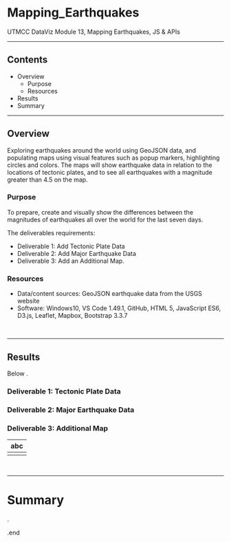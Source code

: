 # Mapping_Earthquakes
UTMCC DataViz Module 13, Mapping Earthquakes, JS &amp; APIs

---

## Contents 
  * Overview
    - Purpose
    - Resources
  * Results
  * Summary
 

---  

## Overview 
  
  Exploring earthquakes around the world using GeoJSON data, and populating maps using visual features such as popup markers, highlighting circles and colors. The maps will show earthquake data in relation to the locations of tectonic plates, and to see all earthquakes with a magnitude greater than 4.5 on the map.

   ### Purpose
   To prepare, create and visually show the differences between the magnitudes of earthquakes all over the world for the last seven days.
  
   The deliverables requirements: 
   - Deliverable 1: Add Tectonic Plate Data
   - Deliverable 2: Add Major Earthquake Data
   - Deliverable 3: Add an Additional Map.
  
   
  
   ### Resources
  * Data/content sources: GeoJSON earthquake data from the USGS website
  * Software: Windows10, VS Code 1.49.1, GitHub, HTML 5, JavaScript ES6, D3.js, Leaflet, Mapbox, Bootstrap 3.3.7 
  
<br>

--- 

## Results

   Below . 

### Deliverable 1: Tectonic Plate Data

### Deliverable 2: Major Earthquake Data 

### Deliverable 3: Additional Map 




 
   | **abc** |
   | :---: |
   | ![]() |




<br>

---

# Summary

.

.end

